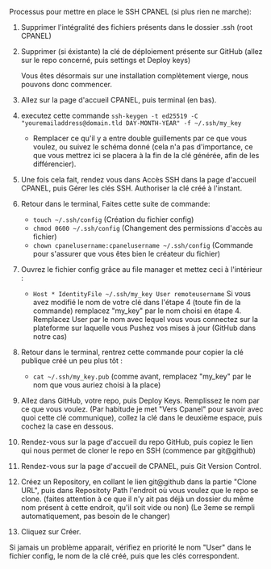 Processus pour mettre en place le SSH CPANEL (si plus rien ne marche): 

1) Supprimer l'intégralité des fichiers présents dans le dossier .ssh (root CPANEL)
2) Supprimer (si éxistante) la clé de déploiement présente sur GitHub (allez sur le repo concerné, puis settings et Deploy keys)

    Vous êtes désormais sur une installation complètement vierge, nous pouvons donc commencer.

3) Allez sur la page d'accueil CPANEL, puis terminal (en bas).
4) executez cette commande `ssh-keygen -t ed25519 -C "youremailaddress@domain.tld DAY-MONTH-YEAR" -f ~/.ssh/my_key`
   - Remplacer ce qu'il y a entre double guillements par ce que vous voulez, ou suivez le schéma donné (cela n'a pas d'importance, ce que vous mettrez 
    ici se placera à la fin de la clé générée, afin de les différencier).
5) Une fois cela fait, rendez vous dans Accès SSH dans la page d'accueil CPANEL, puis Gérer les clés SSH. Authoriser la clé créé à l'instant. 
6) Retour dans le terminal, Faites cette suite de commande: 
    - `touch ~/.ssh/config` (Création du fichier config)
    - `chmod 0600 ~/.ssh/config` (Changement des permissions d'accès au fichier)
    - `chown cpanelusername:cpanelusername ~/.ssh/config` (Commande pour s'assurer que vous êtes bien le créateur du fichier)
   
7) Ouvrez le fichier config grâce au file manager et mettez ceci à l'intérieur : 
    - `Host *
      IdentityFile ~/.ssh/my_key
      User remoteusername`
      Si vous avez modifié le nom de votre clé dans l'étape 4 (toute fin de la commande) remplacez "my_key" par le nom choisi en étape 4.
      Remplacez User par le nom avec lequel vous vous connectez sur la plateforme sur laquelle vous Pushez vos mises à jour (GitHub dans notre cas)
   
8) Retour dans le terminal, rentrez cette commande pour copier la clé publique créé un peu plus tôt :
    - `cat ~/.ssh/my_key.pub` (comme avant, remplacez "my_key" par le nom que vous auriez choisi à la place)
   
9) Allez dans GitHub, votre repo, puis Deploy Keys. Remplissez le nom par ce que vous voulez.
     (Par habitude je met "Vers Cpanel" pour savoir avec quoi cette clé communique), collez la clé dans le deuxième espace, puis cochez la case en dessous.
10) Rendez-vous sur la page d'accueil du repo GitHub, puis copiez le lien qui nous permet de cloner le repo en SSH (commence par git@github)
11) Rendez-vous sur la page d'accueil de CPANEL, puis Git Version Control. 
12) Créez un Repository, en collant le lien git@github dans la partie "Clone URL", puis dans Repositoty Path l'endroit où vous voulez que le repo se clone.
    (faites attention à ce que il n'y ait pas déjà un dossier du même nom présent à cette endroit, qu'il soit vide ou non)
    (Le 3eme se rempli automatiquement, pas besoin de le changer)
13) Cliquez sur Créer. 

Si jamais un problème apparait, vérifiez en priorité le nom "User" dans le fichier config, le nom de la clé créé, puis que les clés correspondent.